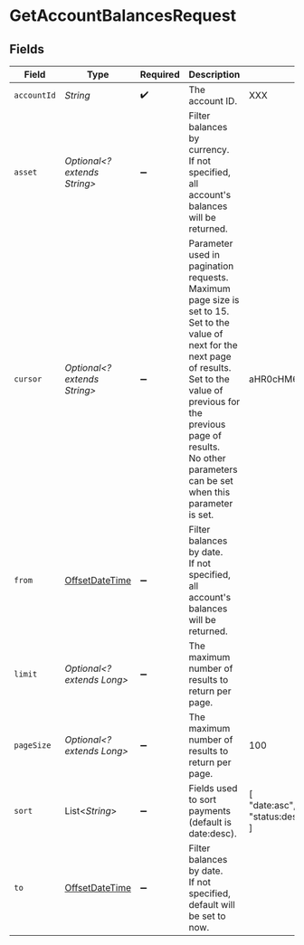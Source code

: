 # GetAccountBalancesRequest


## Fields

| Field                                                                                                                                                                                                                                                    | Type                                                                                                                                                                                                                                                     | Required                                                                                                                                                                                                                                                 | Description                                                                                                                                                                                                                                              | Example                                                                                                                                                                                                                                                  |
| -------------------------------------------------------------------------------------------------------------------------------------------------------------------------------------------------------------------------------------------------------- | -------------------------------------------------------------------------------------------------------------------------------------------------------------------------------------------------------------------------------------------------------- | -------------------------------------------------------------------------------------------------------------------------------------------------------------------------------------------------------------------------------------------------------- | -------------------------------------------------------------------------------------------------------------------------------------------------------------------------------------------------------------------------------------------------------- | -------------------------------------------------------------------------------------------------------------------------------------------------------------------------------------------------------------------------------------------------------- |
| `accountId`                                                                                                                                                                                                                                              | *String*                                                                                                                                                                                                                                                 | :heavy_check_mark:                                                                                                                                                                                                                                       | The account ID.                                                                                                                                                                                                                                          | XXX                                                                                                                                                                                                                                                      |
| `asset`                                                                                                                                                                                                                                                  | *Optional<? extends String>*                                                                                                                                                                                                                             | :heavy_minus_sign:                                                                                                                                                                                                                                       | Filter balances by currency.<br/>If not specified, all account's balances will be returned.<br/>                                                                                                                                                         |                                                                                                                                                                                                                                                          |
| `cursor`                                                                                                                                                                                                                                                 | *Optional<? extends String>*                                                                                                                                                                                                                             | :heavy_minus_sign:                                                                                                                                                                                                                                       | Parameter used in pagination requests. Maximum page size is set to 15.<br/>Set to the value of next for the next page of results.<br/>Set to the value of previous for the previous page of results.<br/>No other parameters can be set when this parameter is set.<br/> | aHR0cHM6Ly9nLnBhZ2UvTmVrby1SYW1lbj9zaGFyZQ==                                                                                                                                                                                                             |
| `from`                                                                                                                                                                                                                                                   | [OffsetDateTime](https://docs.oracle.com/javase/8/docs/api/java/time/OffsetDateTime.html)                                                                                                                                                                | :heavy_minus_sign:                                                                                                                                                                                                                                       | Filter balances by date.<br/>If not specified, all account's balances will be returned.<br/>                                                                                                                                                             |                                                                                                                                                                                                                                                          |
| `limit`                                                                                                                                                                                                                                                  | *Optional<? extends Long>*                                                                                                                                                                                                                               | :heavy_minus_sign:                                                                                                                                                                                                                                       | The maximum number of results to return per page.                                                                                                                                                                                                        |                                                                                                                                                                                                                                                          |
| `pageSize`                                                                                                                                                                                                                                               | *Optional<? extends Long>*                                                                                                                                                                                                                               | :heavy_minus_sign:                                                                                                                                                                                                                                       | The maximum number of results to return per page.<br/>                                                                                                                                                                                                   | 100                                                                                                                                                                                                                                                      |
| `sort`                                                                                                                                                                                                                                                   | List<*String*>                                                                                                                                                                                                                                           | :heavy_minus_sign:                                                                                                                                                                                                                                       | Fields used to sort payments (default is date:desc).                                                                                                                                                                                                     | [<br/>"date:asc",<br/>"status:desc"<br/>]                                                                                                                                                                                                                |
| `to`                                                                                                                                                                                                                                                     | [OffsetDateTime](https://docs.oracle.com/javase/8/docs/api/java/time/OffsetDateTime.html)                                                                                                                                                                | :heavy_minus_sign:                                                                                                                                                                                                                                       | Filter balances by date.<br/>If not specified, default will be set to now.<br/>                                                                                                                                                                          |                                                                                                                                                                                                                                                          |